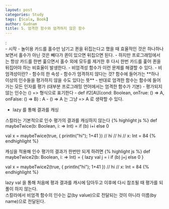 ```yaml
---
layout: post
categories: Study
tags: [Scala, Book]
author: Gudnam
title: 5. 엄격한 함수와 엄격하지 않은 함수
---
```

<div class="message"> 
	:
</div> 
- 시작
	- 놀이용 카드를 홀수만 남기고 퀸을 뒤집는다고 했을 때 효율적인 것은 하나하나 보면서 홀수가 아닌 것은 빼다가 퀸이 있으면 뒤집으면 된다.
	- 하지만 프로그래밍에서는 항상 카드를 한번 훑으면서 홀수 외에 모두를 제거한 후 다시 한번 카드를 훑어 퀸을 뒤집어야 하는 비효율이 발생한다.
	- 비엄격성 함수가 이런 문제를 해결할 수 있다.
- 비엄격성이란?
	- 함수의 한 속성
	- 함수가 엄격하지 않다는 것? 함수에 들어가는 **하나 이상의 인수들을 평가하지 않을 수도 있다는 뜻**
	- 반대로 엄격한 함수는 함수에 들어가는 모든 인자를 평가 (대부분 프로그래밍 언어에서는 엄격한 함수가 기본)
- 평가되지 않는 인수는 () => 형식으로 표기한다
	- def if2[A\](cond: Boolean, onTrue: () => A, onFalse: () => B) : A
	- () => A 는 그냥 => A 로 생략할 수 있다.
	
- lazy 를 통해 결과를 캐싱

스칼라는 기본적으로 인수 평가의 결과를 캐싱하지 않는다
{% highlight js %}
def maybeTwice(b: Boolean, i: => Int) = if (b) i+i else 0

val x = maybeTwice(true, { println("hi"); 1+41 })
// hi
// hi
// x: Int = 84
{% endhighlight %}

캐싱을 적용해 인수 평가의 결과가 한번만 되게 하려면
{% highlight js %}
def maybeTwice2(b: Boolean, i: => Int) = {
    lazy val j = i
    if (b) j+j else 0
}

val x = maybeTwice2(true, { println("hi"); 1+41 })
// hi
// x: Int = 84
{% endhighlight %}

lazy val 을 통해 처음에 평과 결과를 캐시에 담아두고 이후에 다시 참조될 때 평가를 되풀이 하지 않는다.	
스칼라에서 비엄격 함수의 인수는 값(by value)으로 전달되는 것이 아니라 이름(by name)으로 전달된다.

